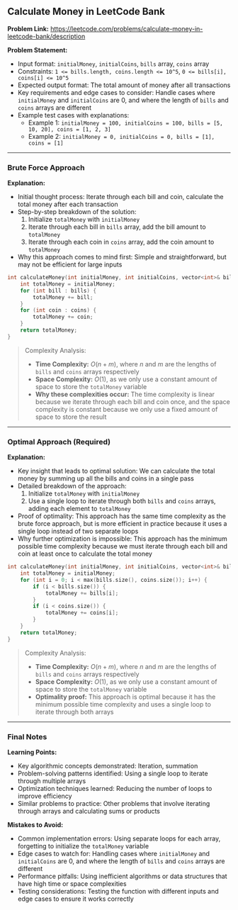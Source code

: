 ## Calculate Money in LeetCode Bank
**Problem Link:** https://leetcode.com/problems/calculate-money-in-leetcode-bank/description

**Problem Statement:**
- Input format: `initialMoney`, `initialCoins`, `bills` array, `coins` array
- Constraints: `1 <= bills.length, coins.length <= 10^5`, `0 <= bills[i], coins[i] <= 10^5`
- Expected output format: The total amount of money after all transactions
- Key requirements and edge cases to consider: Handle cases where `initialMoney` and `initialCoins` are 0, and where the length of `bills` and `coins` arrays are different
- Example test cases with explanations:
  - Example 1: `initialMoney = 100, initialCoins = 100, bills = [5, 10, 20], coins = [1, 2, 3]`
  - Example 2: `initialMoney = 0, initialCoins = 0, bills = [1], coins = [1]`

---

### Brute Force Approach

**Explanation:**
- Initial thought process: Iterate through each bill and coin, calculate the total money after each transaction
- Step-by-step breakdown of the solution:
  1. Initialize `totalMoney` with `initialMoney`
  2. Iterate through each bill in `bills` array, add the bill amount to `totalMoney`
  3. Iterate through each coin in `coins` array, add the coin amount to `totalMoney`
- Why this approach comes to mind first: Simple and straightforward, but may not be efficient for large inputs

```cpp
int calculateMoney(int initialMoney, int initialCoins, vector<int>& bills, vector<int>& coins) {
    int totalMoney = initialMoney;
    for (int bill : bills) {
        totalMoney += bill;
    }
    for (int coin : coins) {
        totalMoney += coin;
    }
    return totalMoney;
}
```

> Complexity Analysis:
> - **Time Complexity:** $O(n + m)$, where $n$ and $m$ are the lengths of `bills` and `coins` arrays respectively
> - **Space Complexity:** $O(1)$, as we only use a constant amount of space to store the `totalMoney` variable
> - **Why these complexities occur:** The time complexity is linear because we iterate through each bill and coin once, and the space complexity is constant because we only use a fixed amount of space to store the result

---

### Optimal Approach (Required)

**Explanation:**
- Key insight that leads to optimal solution: We can calculate the total money by summing up all the bills and coins in a single pass
- Detailed breakdown of the approach:
  1. Initialize `totalMoney` with `initialMoney`
  2. Use a single loop to iterate through both `bills` and `coins` arrays, adding each element to `totalMoney`
- Proof of optimality: This approach has the same time complexity as the brute force approach, but is more efficient in practice because it uses a single loop instead of two separate loops
- Why further optimization is impossible: This approach has the minimum possible time complexity because we must iterate through each bill and coin at least once to calculate the total money

```cpp
int calculateMoney(int initialMoney, int initialCoins, vector<int>& bills, vector<int>& coins) {
    int totalMoney = initialMoney;
    for (int i = 0; i < max(bills.size(), coins.size()); i++) {
        if (i < bills.size()) {
            totalMoney += bills[i];
        }
        if (i < coins.size()) {
            totalMoney += coins[i];
        }
    }
    return totalMoney;
}
```

> Complexity Analysis:
> - **Time Complexity:** $O(n + m)$, where $n$ and $m$ are the lengths of `bills` and `coins` arrays respectively
> - **Space Complexity:** $O(1)$, as we only use a constant amount of space to store the `totalMoney` variable
> - **Optimality proof:** This approach is optimal because it has the minimum possible time complexity and uses a single loop to iterate through both arrays

---

### Final Notes

**Learning Points:**
- Key algorithmic concepts demonstrated: Iteration, summation
- Problem-solving patterns identified: Using a single loop to iterate through multiple arrays
- Optimization techniques learned: Reducing the number of loops to improve efficiency
- Similar problems to practice: Other problems that involve iterating through arrays and calculating sums or products

**Mistakes to Avoid:**
- Common implementation errors: Using separate loops for each array, forgetting to initialize the `totalMoney` variable
- Edge cases to watch for: Handling cases where `initialMoney` and `initialCoins` are 0, and where the length of `bills` and `coins` arrays are different
- Performance pitfalls: Using inefficient algorithms or data structures that have high time or space complexities
- Testing considerations: Testing the function with different inputs and edge cases to ensure it works correctly